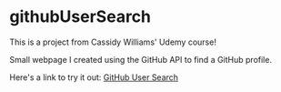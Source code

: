 # githubUserSearch

This is a project from Cassidy Williams' Udemy course!

Small webpage I created using the GitHub API to find a GitHub profile. 

Here's a link to try it out: [GitHub User Search](https://helloart3mis.github.io/githubUserSearch/ "Google's Homepage")

